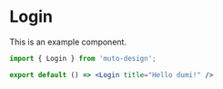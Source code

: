 # Login

This is an example component.

```jsx
import { Login } from 'muto-design';

export default () => <Login title="Hello dumi!" />
```
